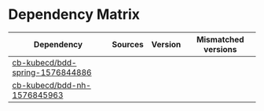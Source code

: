 # Dependency Matrix

Dependency | Sources | Version | Mismatched versions
---------- | ------- | ------- | -------------------
[cb-kubecd/bdd-spring-1576844886](https://github.com/cb-kubecd/bdd-spring-1576844886.git) |  | []() | 
[cb-kubecd/bdd-nh-1576845963](https://github.com/cb-kubecd/bdd-nh-1576845963.git) |  | []() | 

